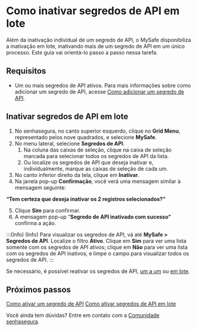 # Como inativar segredos de API em lote

Além da inativação individual de um segredo de API, o MySafe disponibiliza a inativação em lote, inativando mais de um segredo de API em um único processo. Este guia vai orientá-lo passo a passo nessa tarefa.

## Requisitos

* Um ou mais segredos de API ativos. Para mais informações sobre como adicionar um segredo de API, acesse [Como adicionar um segredo de API](/v3-32/docs/pt/mysafe-api-secret-add).

## Inativar segredos de API em lote
1. No senhasegura, no canto superior esquerdo, clique no **Grid Menu**, representado pelos nove quadrados, e selecione **MySafe**.
2. No menu lateral, selecione **Segredos de API**.
    1. Na coluna das caixas de seleção, clique na caixa de seleção marcada para selecionar todos os segredos de API da lista.
    2. Ou localize os segredos de API que deseja inativar e, individualmente, marque as caixas de seleção de cada um.
3. No canto inferior direito da tela, clique em **Inativar**.
4. Na janela pop-up **Confirmação**, você verá uma mensagem similar à mensagem seguinte:

**“Tem certeza que deseja inativar os 2 registros selecionados?”**

5. Clique **Sim** para confirmar.
6. A mensagem pop-up “**Segredo de API inativado com sucesso”** confirma a ação.

:::(Info) (Info)
Para visualizar os segredos de API, vá até **MySafe > Segredos de API**. Localize o filtro **Ativo**. Clique em **Sim** para ver uma lista somente com os segredos de API ativos; clique em **Não** para ver uma lista com os segredos de API inativos, e limpe o campo para visualizar todos os segredos de API.
:::

Se necessário, é possível reativar os segredos de API, [um a um](/v3-32/docs/pt/mysafe-api-secret-enable) ou [em lote](/v3-32/docs/pt/mysafe-how-to-batch-enable-api-secrets).

## Próximos passos
[Como ativar um segredo de API](/v3-32/docs/pt/mysafe-api-secret-enable)
[Como ativar segredos de API em lote](/v3-32/docs/pt/mysafe-how-to-batch-enable-api-secrets)

Você ainda tem dúvidas? Entre em contato com a [Comunidade senhasegura](https://community.senhasegura.io/).